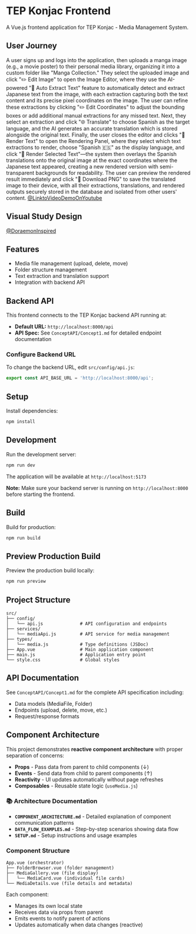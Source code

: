 # TEP Konjac Frontend

A Vue.js frontend application for TEP Konjac - Media Management System.

## User Journey

A user signs up and logs into the application, then uploads a manga image (e.g., a movie poster) to their personal media library, organizing it into a custom folder like "Manga Collection." They select the uploaded image and click "✏️ Edit Image" to open the Image Editor, where they use the AI-powered "🤖 Auto Extract Text" feature to automatically detect and extract Japanese text from the image, with each extraction capturing both the text content and its precise pixel coordinates on the image. The user can refine these extractions by clicking "✏️ Edit Coordinates" to adjust the bounding boxes or add additional manual extractions for any missed text. Next, they select an extraction and click "🌐 Translate" to choose Spanish as the target language, and the AI generates an accurate translation which is stored alongside the original text. Finally, the user closes the editor and clicks "🎨 Render Text" to open the Rendering Panel, where they select which text extractions to render, choose "Spanish 🇪🇸" as the display language, and click "🎨 Render Selected Text"—the system then overlays the Spanish translations onto the original image at the exact coordinates where the Japanese text appeared, creating a new rendered version with semi-transparent backgrounds for readability. The user can preview the rendered result immediately and click "💾 Download PNG" to save the translated image to their device, with all their extractions, translations, and rendered outputs securely stored in the database and isolated from other users' content.
[@LinktoVideoDemoOnYoutube](https://youtu.be/eRIlBbxqaD0)

## Visual Study Design

[@DoraemonInspired](stand-by-me-doraemon.jpg)

## Features

- Media file management (upload, delete, move)
- Folder structure management
- Text extraction and translation support
- Integration with backend API

## Backend API

This frontend connects to the TEP Konjac backend API running at:
- **Default URL:** `http://localhost:8000/api`
- **API Spec:** See `ConceptAPI/Concept1.md` for detailed endpoint documentation

### Configure Backend URL

To change the backend URL, edit `src/config/api.js`:

```javascript
export const API_BASE_URL = 'http://localhost:8000/api';
```

## Setup

Install dependencies:

```bash
npm install
```

## Development

Run the development server:

```bash
npm run dev
```

The application will be available at `http://localhost:5173`

**Note:** Make sure your backend server is running on `http://localhost:8000` before starting the frontend.

## Build

Build for production:

```bash
npm run build
```

## Preview Production Build

Preview the production build locally:

```bash
npm run preview
```

## Project Structure

```
src/
├── config/
│   └── api.js              # API configuration and endpoints
├── services/
│   └── mediaApi.js         # API service for media management
├── types/
│   └── media.js            # Type definitions (JSDoc)
├── App.vue                 # Main application component
├── main.js                 # Application entry point
└── style.css               # Global styles
```

## API Documentation

See `ConceptAPI/Concept1.md` for the complete API specification including:
- Data models (MediaFile, Folder)
- Endpoints (upload, delete, move, etc.)
- Request/response formats

## Component Architecture

This project demonstrates **reactive component architecture** with proper separation of concerns:

- **Props** - Pass data from parent to child components (↓)
- **Events** - Send data from child to parent components (↑)
- **Reactivity** - UI updates automatically without page refreshes
- **Composables** - Reusable state logic (`useMedia.js`)

### 📚 Architecture Documentation

- **`COMPONENT_ARCHITECTURE.md`** - Detailed explanation of component communication patterns
- **`DATA_FLOW_EXAMPLES.md`** - Step-by-step scenarios showing data flow
- **`SETUP.md`** - Setup instructions and usage examples

### Component Structure

```
App.vue (orchestrator)
├── FolderBrowser.vue (folder management)
├── MediaGallery.vue (file display)
│   └── MediaCard.vue (individual file cards)
└── MediaDetails.vue (file details and metadata)
```

Each component:
- Manages its own local state
- Receives data via props from parent
- Emits events to notify parent of actions
- Updates automatically when data changes (reactive)

